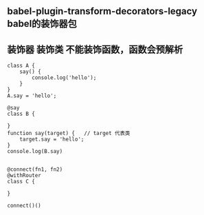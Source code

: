 ## babel-plugin-transform-decorators-legacy babel的装饰器包

## 装饰器  装饰类  不能装饰函数，函数会预解析
```
class A {
    say() {
        console.log('hello');
    }
}
A.say = 'hello';

@say
class B {

}
function say(target) {   // target 代表类
    target.say = 'hello';
}
console.log(B.say)


@connect(fn1, fn2)
@withRouter
class C {

}

connect()()

```